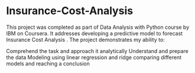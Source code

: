 # Insurance-Cost-Analysis
This project was completed as part of Data Analysis with Python course by IBM on Coursera.
It addresses developing a predictive model to forecast Insurance Cost Analysis . The project demonstrates my ability to:

Comprehend the task and approach it analytically
Understand and prepare the data
Modeling using linear regression and ridge
comparing different models and reaching a conclusion

